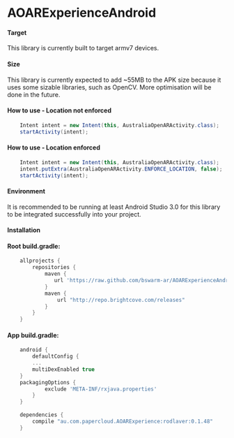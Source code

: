 # AOARExperienceAndroid
#### Target
This library is currently built to target armv7 devices.
#### Size
This library is currently expected to add ~55MB to the APK size because it uses some sizable libraries, such as OpenCV. More optimisation will be done in the future.

#### How to use - Location not enforced
```java
    Intent intent = new Intent(this, AustraliaOpenARActivity.class);
    startActivity(intent);
```
#### How to use - Location enforced
```java
    Intent intent = new Intent(this, AustraliaOpenARActivity.class);
    intent.putExtra(AustraliaOpenARActivity.ENFORCE_LOCATION, false);
    startActivity(intent);
```

#### Environment
It is recommended to be running at least Android Studio 3.0 for this library to be integrated successfully into your project.

#### Installation 
#### Root build.gradle:
```groovy
    allprojects {
        repositories {
            maven {
               url 'https://raw.github.com/bswarm-ar/AOARExperienceAndroid/master/releases/'
            }
            maven {
                url "http://repo.brightcove.com/releases"
            }
        }
    }
```
#### App build.gradle:
```groovy
    android {
    	defaultConfig {
	    ...
	    multiDexEnabled true
	}
	packagingOptions {
            exclude 'META-INF/rxjava.properties'
        }
    }
	
    dependencies {
        compile "au.com.papercloud.AOARExperience:rodlaver:0.1.48"
    }
```

